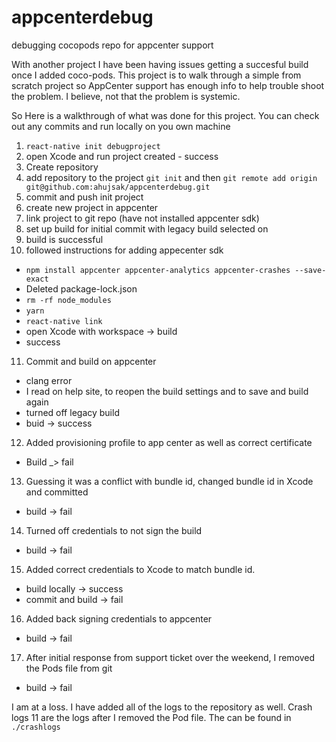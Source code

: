 # appcenterdebug
debugging cocopods repo for appcenter support

With another project I have been having issues getting a succesful build once I added coco-pods.
This project is to walk through a simple from scratch project so AppCenter support has enough info to help
trouble shoot the problem. I believe, not that the problem is systemic. 

So Here is a walkthrough of what was done for this project. 
You can check out any commits and run locally on you own machine
1. `react-native init debugproject`
2. open Xcode and run project created - success
3. Create repository
4. add repository to the project `git init` and then `git remote add origin git@github.com:ahujsak/appcenterdebug.git`
5. commit and push init project
6. create new project in appcenter
7. link project to git repo (have not installed appcenter sdk) 
8. set up build for initial commit with legacy build selected on
9. build is successful
10. followed instructions for adding appecenter sdk
  * `npm install appcenter appcenter-analytics appcenter-crashes --save-exact`
  * Deleted package-lock.json
  * `rm -rf node_modules`
  * `yarn`
  * `react-native link`
  * open Xcode with workspace -> build
  * success
11. Commit and build on appcenter
  * clang error
  * I read on help site, to reopen the build settings and to save and build again
  * turned off legacy build
  * buid -> success
12. Added provisioning profile to app center as well as correct certificate
  * Build _> fail 
13. Guessing it was a conflict with bundle id, changed bundle id in Xcode and committed 
  * build -> fail 
14. Turned off credentials to not sign the build
  * build -> fail
15. Added correct credentials to Xcode to match bundle id.
  * build locally -> success
  * commit and build -> fail 
16. Added back signing credentials to appcenter 
  * build -> fail
17. After initial response from support ticket over the weekend, I removed the Pods file from git
  * build -> fail
  
  
I am at a loss. I have added all of the logs to the repository as well. Crash logs 11 are the logs after I removed the Pod file. 
The can be found in `./crashlogs`

  
